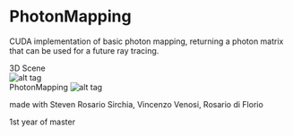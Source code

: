 # PhotonMapping
CUDA implementation of basic photon mapping, returning a photon matrix that can be used for a future ray tracing.

3D Scene <br>
![alt tag](http://imgur.com/SLCmD8E.png)
<br>
PhotonMapping
![alt tag](http://imgur.com/CcbjTJV.png)

made with Steven Rosario Sirchia, Vincenzo Venosi, Rosario di Florio

1st year of master
